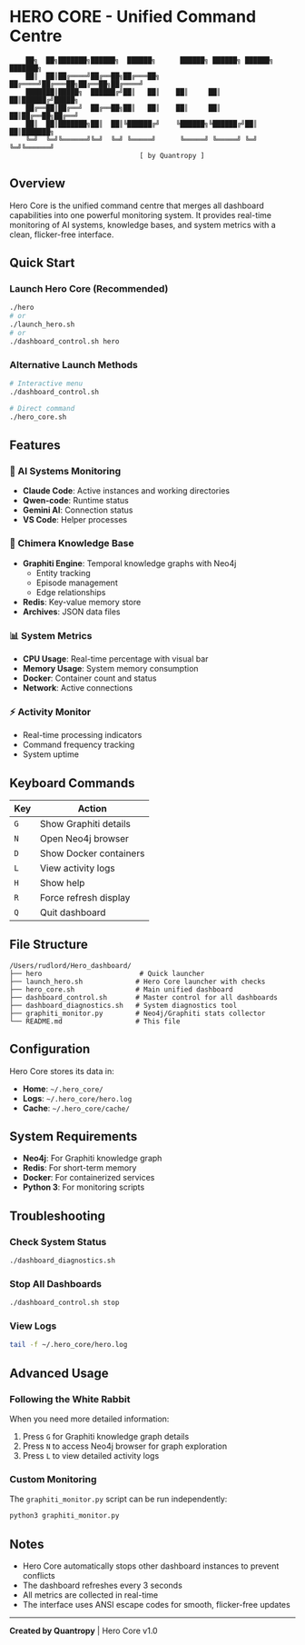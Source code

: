 # HERO CORE - Unified Command Centre

```
    ██╗  ██╗███████╗██████╗  ██████╗      ██████╗ ██████╗ ██████╗ ███████╗
    ██║  ██║██╔════╝██╔══██╗██╔═══██╗    ██╔════╝██╔═══██╗██╔══██╗██╔════╝
    ███████║█████╗  ██████╔╝██║   ██║    ██║     ██║   ██║██████╔╝█████╗  
    ██╔══██║██╔══╝  ██╔══██╗██║   ██║    ██║     ██║   ██║██╔══██╗██╔══╝  
    ██║  ██║███████╗██║  ██║╚██████╔╝    ╚██████╗╚██████╔╝██║  ██║███████╗
    ╚═╝  ╚═╝╚══════╝╚═╝  ╚═╝ ╚═════╝      ╚═════╝ ╚═════╝ ╚═╝  ╚═╝╚══════╝
                                [ by Quantropy ]
```

## Overview

Hero Core is the unified command centre that merges all dashboard capabilities into one powerful monitoring system. It provides real-time monitoring of AI systems, knowledge bases, and system metrics with a clean, flicker-free interface.

## Quick Start

### Launch Hero Core (Recommended)
```bash
./hero
# or
./launch_hero.sh
# or
./dashboard_control.sh hero
```

### Alternative Launch Methods
```bash
# Interactive menu
./dashboard_control.sh

# Direct command
./hero_core.sh
```

## Features

### 🤖 AI Systems Monitoring
- **Claude Code**: Active instances and working directories
- **Qwen-code**: Runtime status
- **Gemini AI**: Connection status
- **VS Code**: Helper processes

### 🧠 Chimera Knowledge Base
- **Graphiti Engine**: Temporal knowledge graphs with Neo4j
  - Entity tracking
  - Episode management
  - Edge relationships
- **Redis**: Key-value memory store
- **Archives**: JSON data files

### 📊 System Metrics
- **CPU Usage**: Real-time percentage with visual bar
- **Memory Usage**: System memory consumption
- **Docker**: Container count and status
- **Network**: Active connections

### ⚡ Activity Monitor
- Real-time processing indicators
- Command frequency tracking
- System uptime

## Keyboard Commands

| Key | Action |
|-----|--------|
| `G` | Show Graphiti details |
| `N` | Open Neo4j browser |
| `D` | Show Docker containers |
| `L` | View activity logs |
| `H` | Show help |
| `R` | Force refresh display |
| `Q` | Quit dashboard |

## File Structure

```
/Users/rudlord/Hero_dashboard/
├── hero                        # Quick launcher
├── launch_hero.sh             # Hero Core launcher with checks
├── hero_core.sh               # Main unified dashboard
├── dashboard_control.sh       # Master control for all dashboards
├── dashboard_diagnostics.sh   # System diagnostics tool
├── graphiti_monitor.py        # Neo4j/Graphiti stats collector
└── README.md                  # This file
```

## Configuration

Hero Core stores its data in:
- **Home**: `~/.hero_core/`
- **Logs**: `~/.hero_core/hero.log`
- **Cache**: `~/.hero_core/cache/`

## System Requirements

- **Neo4j**: For Graphiti knowledge graph
- **Redis**: For short-term memory
- **Docker**: For containerized services
- **Python 3**: For monitoring scripts

## Troubleshooting

### Check System Status
```bash
./dashboard_diagnostics.sh
```

### Stop All Dashboards
```bash
./dashboard_control.sh stop
```

### View Logs
```bash
tail -f ~/.hero_core/hero.log
```

## Advanced Usage

### Following the White Rabbit

When you need more detailed information:
1. Press `G` for Graphiti knowledge graph details
2. Press `N` to access Neo4j browser for graph exploration
3. Press `L` to view detailed activity logs

### Custom Monitoring

The `graphiti_monitor.py` script can be run independently:
```bash
python3 graphiti_monitor.py
```

## Notes

- Hero Core automatically stops other dashboard instances to prevent conflicts
- The dashboard refreshes every 3 seconds
- All metrics are collected in real-time
- The interface uses ANSI escape codes for smooth, flicker-free updates

---

**Created by Quantropy** | Hero Core v1.0